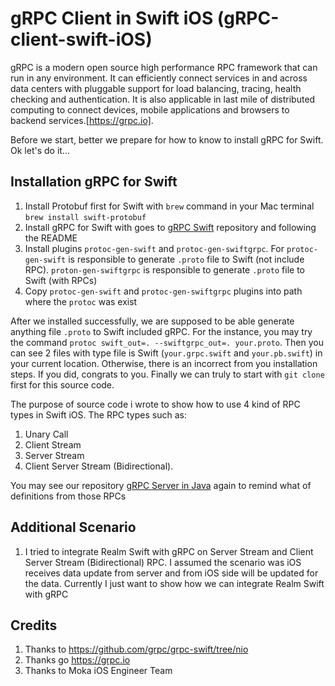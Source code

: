 # gRPC Client in Swift iOS (gRPC-client-swift-iOS)

gRPC is a modern open source high performance RPC framework that can run in any environment. It can efficiently connect services in and across data centers with pluggable support for load balancing, tracing, health checking and authentication. It is also applicable in last mile of distributed computing to connect devices, mobile applications and browsers to backend services.[https://grpc.io].

Before we start, better we prepare for how to know to install gRPC for Swift. Ok let's do it...

## Installation gRPC for Swift
1. Install Protobuf first for Swift with ```brew``` command in your Mac terminal ```brew install swift-protobuf ```
2. Install gRPC for Swift with goes to [gRPC Swift](https://github.com/grpc/grpc-swift/tree/nio) repository and following the README
3. Install plugins `protoc-gen-swift` and `protoc-gen-swiftgrpc`. For `protoc-gen-swift` is responsible to generate `.proto` file to Swift (not include RPC). `proton-gen-swiftgrpc` is responsible to generate `.proto` file to Swift (with RPCs)
4. Copy `protoc-gen-swift` and `protoc-gen-swiftgrpc` plugins into path where the `protoc` was exist

After we installed successfully, we are supposed to be able generate anything file `.proto` to Swift included gRPC. For the instance, you may try the command `protoc swift_out=. --swiftgrpc_out=. your.proto`. Then you can see 2 files with type file is Swift (`your.grpc.swift` and `your.pb.swift`) in your current location. Otherwise, there is an incorrect from you installation steps.
If you did, congrats to you.  Finally we can truly to start with `git clone` first for this source code.

The purpose of source code i wrote to show how to use 4 kind of RPC types in Swift iOS. The RPC types such as: 

1. Unary Call
2. Client Stream
3. Server Stream
4. Client Server Stream (Bidirectional).

You may see our repository [gRPC Server in Java](https://github.com/freakandstein/grpc-server-java) again to remind what of definitions from those RPCs

## Additional Scenario
1. I tried to integrate Realm Swift with gRPC on Server Stream and Client Server Stream (Bidirectional) RPC. I assumed the scenario was iOS receives data update from server and from iOS side will be updated for the data. Currently I just want to show how we can integrate Realm Swift with gRPC

## Credits
1. Thanks to https://github.com/grpc/grpc-swift/tree/nio
2. Thanks go https://grpc.io
3. Thanks to Moka iOS Engineer Team
